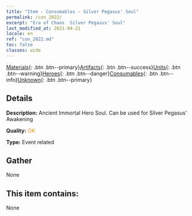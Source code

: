 ```yaml
---
title: "Item - Consumables - Silver Pegasus' Soul"
permalink: /con_2022/
excerpt: "Era of Chaos  Silver Pegasus' Soul"
last_modified_at: 2021-04-21
locale: en
ref: "con_2022.md"
toc: false
classes: wide
---
```

 [Materials](/Items/){: .btn .btn--primary}[Artifacts](/Items/Artifacts/){: .btn .btn--success}[Units](/Items/Units/){: .btn .btn--warning}[Heroes](/Items/Heroes/){: .btn .btn--danger}[Consumables](/Items/Consumables/){: .btn .btn--info}[Unknown](/Items/Unknown/){: .btn .btn--primary}

## Details
 **Description:** Ancient Immortal Hero Soul. Can be used for Silver Pegasus' Awakening

 **Quality:** <span style="color: #FF8C00">OK</span>

 **Type:** Event related

## Gather

  None

## This item contains:

  None

